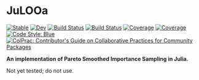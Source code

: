 # JuLOOa

[![Stable](https://img.shields.io/badge/docs-stable-blue.svg)](https://ParadaCarleton.github.io/JuLOOa.jl/stable)
[![Dev](https://img.shields.io/badge/docs-dev-blue.svg)](https://ParadaCarleton.github.io/JuLOOa.jl/dev)
[![Build Status](https://github.com/ParadaCarleton/JuLOOa.jl/workflows/CI/badge.svg)](https://github.com/ParadaCarleton/JuLOOa.jl/actions)
[![Build Status](https://travis-ci.com/ParadaCarleton/JuLOOa.jl.svg?branch=master)](https://travis-ci.com/ParadaCarleton/JuLOOa.jl)
[![Coverage](https://codecov.io/gh/ParadaCarleton/JuLOOa.jl/branch/master/graph/badge.svg)](https://codecov.io/gh/ParadaCarleton/JuLOOa.jl)
[![Coverage](https://coveralls.io/repos/github/ParadaCarleton/JuLOOa.jl/badge.svg?branch=master)](https://coveralls.io/github/ParadaCarleton/JuLOOa.jl?branch=master)
[![Code Style: Blue](https://img.shields.io/badge/code%20style-blue-4495d1.svg)](https://github.com/invenia/BlueStyle)
[![ColPrac: Contributor's Guide on Collaborative Practices for Community Packages](https://img.shields.io/badge/ColPrac-Contributor's%20Guide-blueviolet)](https://github.com/SciML/ColPrac)


**An implementation of Pareto Smoothed Importance Sampling in Julia.**

Not yet tested; do not use.